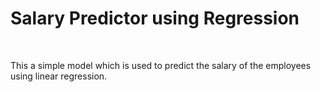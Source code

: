 <h1>Salary Predictor using Regression</h1>
<br/>
<p>This a simple model which is used to predict the salary of the employees using linear regression.</p>
